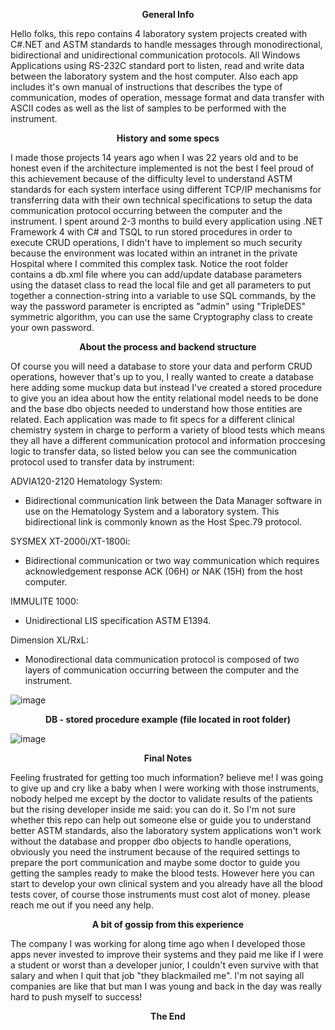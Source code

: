 <p align="center" style="font-weight: bolder;">General Info</p>

Hello folks, this repo contains 4 laboratory system projects created with C#.NET and ASTM standards to handle messages through monodirectional, bidirectional and unidirectional communication protocols. All Windows Applications using RS-232C standard port to listen, read and write data between the laboratory system and the host computer. Also each app includes it's own manual of instructions that describes the type of communication, modes of operation, message format and data transfer with ASCII codes as well as the list of samples to be performed with the instrument.



<p align="center" style="font-weight: bolder;">History and some specs</p>

I made those projects 14 years ago when I was 22 years old and to be honest even if the architecture implemented is not the best I feel proud of this achievement because of the difficulty level to understand ASTM standards for each system interface using different TCP/IP mechanisms for transferring data with their own technical specifications to setup the data communication protocol occurring between the computer and the instrument. I spent around 2-3 months to build every application using .NET Framework 4 with C# and TSQL to run stored procedures in order to execute CRUD operations, I didn't have to implement so much security because the environment was located within an intranet in the private Hospital where I commited this complex task. Notice the root folder contains a db.xml file where you can add/update database parameters using the dataset class to read the local file and get all parameters to put together a connection-string into a variable to use SQL commands, by the way the password parameter is encripted as "admin" using "TripleDES" symmetric algorithm, you can use the same Cryptography class to create your own password.



<p align="center" style="font-weight: bolder;">About the process and backend structure</p>

Of course you will need a database to store your data and perform CRUD operations, however that's up to you, I really wanted to create a database here adding some muckup data but instead I've created a stored procedure to give you an idea about how the entity relational model needs to be done and the base dbo objects needed to understand how those entities are related. Each application was made to fit specs for a different clinical chemistry system in charge to perform a variety of blood tests which means they all have a different communication protocol and information proccesing logic to transfer data, so listed below you can see the communication protocol used to transfer data by instrument:

ADVIA120-2120 Hematology System:
  * Bidirectional communication link between the Data Manager software in use on the Hematology System and a laboratory system. This bidirectional link is commonly known as the Host Spec.79 protocol.

SYSMEX XT-2000i/XT-1800i:
  * Bidirectional communication or two way communication which requires acknowledgement response ACK (06H) or NAK (15H) from the host computer.

IMMULITE 1000:
  * Unidirectional LIS specification ASTM E1394.

Dimension XL/RxL:
  * Monodirectional data communication protocol is composed of two layers of communication occurring between the computer and the instrument.

 ![image](https://github.com/jassohektor/ASTM-.NET-windows-apps/assets/168608755/95a335b1-15ba-4e13-a370-0d08a601f81d)



<p align="center" style="font-weight: bolder;">DB - stored procedure example (file located in root folder)</p>

![image](https://github.com/jassohektor/ASTM-NET-applications/assets/168608755/4913e196-78d8-4c15-a214-597a0ccde4e2)



<p align="center" style="font-weight: bolder;">Final Notes</p>

Feeling frustrated for getting too much information? believe me! I was going to give up and cry like a baby when I were working with those instruments, nobody helped me except by the doctor to validate results of the patients but the rising developer inside me said: you can do it. So I'm not sure whether this repo can help out someone else or guide you to understand better ASTM standards, also the laboratory system applications won't work without the database and propper dbo objects to handle operations, obviously you need the instrument because of the required settings to prepare the port communication and maybe some doctor to guide you getting the samples ready to make the blood tests. However here you can start to develop your own clinical system and you already have all the blood tests cover, of course those instruments must cost alot of money. please reach me out if you need any help.



<p align="center" style="font-weight: bolder;">A bit of gossip from this experience</p>

The company I was working for along time ago when I developed those apps never invested to improve their systems and they paid me like if I were a student or worst than a developer junior, I couldn't even survive with that salary and when I quit that job "they blackmailed me". I'm not saying all companies are like that but man I was young and back in the day was really hard to push myself to success!


<p align="center" style="font-weight: bolder;">The End</p>

